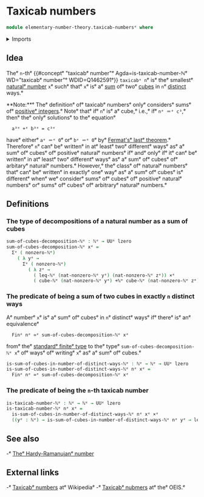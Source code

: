 # Taxicab numbers

```agda
module elementary-number-theory.taxicab-numbersᵉ where
```

<details><summary>Imports</summary>

```agda
open import elementary-number-theory.addition-natural-numbersᵉ
open import elementary-number-theory.cubes-natural-numbersᵉ
open import elementary-number-theory.inequality-natural-numbersᵉ
open import elementary-number-theory.natural-numbersᵉ
open import elementary-number-theory.nonzero-natural-numbersᵉ

open import foundation.cartesian-product-typesᵉ
open import foundation.dependent-pair-typesᵉ
open import foundation.equivalencesᵉ
open import foundation.identity-typesᵉ
open import foundation.universe-levelsᵉ

open import univalent-combinatorics.standard-finite-typesᵉ
```

</details>

## Idea

Theᵉ `n`-thᵉ
{{#conceptᵉ "taxicabᵉ number"ᵉ Agda=is-taxicab-number-ℕᵉ WD="taxicabᵉ number"ᵉ WDID=Q1462591ᵉ}}
`taxicabᵉ n`ᵉ isᵉ theᵉ smallestᵉ
[naturalᵉ number](elementary-number-theory.natural-numbers.mdᵉ) `x`ᵉ suchᵉ thatᵉ `x`ᵉ
isᵉ aᵉ [sum](elementary-number-theory.addition-natural-numbers.mdᵉ) ofᵉ twoᵉ
[cubes](elementary-number-theory.cubes-natural-numbers.mdᵉ) in `n`ᵉ
[distinct](foundation.negated-equality.mdᵉ) ways.ᵉ

**Note:**ᵉ Theᵉ definitionᵉ ofᵉ taxicabᵉ numbersᵉ onlyᵉ considersᵉ sumsᵉ ofᵉ
[positiveᵉ integers](elementary-number-theory.nonzero-natural-numbers.md).ᵉ Noteᵉ
thatᵉ ifᵉ `n`ᵉ isᵉ aᵉ cube,ᵉ i.e.,ᵉ ifᵉ `nᵉ ＝ᵉ c³`,ᵉ thenᵉ theᵉ onlyᵉ solutionsᵉ to theᵉ
equationᵉ

```text
  a³ᵉ +ᵉ b³ᵉ = c³ᵉ
```

haveᵉ eitherᵉ `aᵉ ＝ᵉ 0`ᵉ orᵉ `bᵉ ＝ᵉ 0`ᵉ byᵉ
[Fermat'sᵉ lastᵉ theorem](https://en.wikipedia.org/wiki/Fermat%27s_Last_Theorem).ᵉ
Thereforeᵉ `n`ᵉ canᵉ beᵉ writtenᵉ in atᵉ leastᵉ twoᵉ differentᵉ waysᵉ asᵉ aᵉ sumᵉ ofᵉ cubesᵉ ofᵉ
positiveᵉ naturalᵉ numbersᵉ ifᵉ andᵉ onlyᵉ ifᵉ itᵉ canᵉ beᵉ writtenᵉ in atᵉ leastᵉ twoᵉ
differentᵉ waysᵉ asᵉ aᵉ sumᵉ ofᵉ cubesᵉ ofᵉ arbitaryᵉ naturalᵉ numbers.ᵉ However,ᵉ theᵉ classᵉ
ofᵉ naturalᵉ numbersᵉ thatᵉ canᵉ beᵉ writtenᵉ in exactlyᵉ oneᵉ wayᵉ asᵉ aᵉ sumᵉ ofᵉ cubesᵉ isᵉ
differentᵉ whenᵉ weᵉ considerᵉ sumsᵉ ofᵉ cubesᵉ ofᵉ positiveᵉ naturalᵉ numbersᵉ orᵉ sumsᵉ ofᵉ
cubesᵉ ofᵉ arbitraryᵉ naturalᵉ numbers.ᵉ

## Definitions

### The type of decompositions of a natural number as a sum of cubes

```agda
sum-of-cubes-decomposition-ℕᵉ : ℕᵉ → UUᵉ lzero
sum-of-cubes-decomposition-ℕᵉ xᵉ =
  Σᵉ ( nonzero-ℕᵉ)
    ( λ yᵉ →
      Σᵉ ( nonzero-ℕᵉ)
        ( λ zᵉ →
          ( leq-ℕᵉ (nat-nonzero-ℕᵉ yᵉ) (nat-nonzero-ℕᵉ zᵉ)) ×ᵉ
          ( cube-ℕᵉ (nat-nonzero-ℕᵉ yᵉ) +ℕᵉ cube-ℕᵉ (nat-nonzero-ℕᵉ zᵉ) ＝ᵉ xᵉ)))
```

### The predicate of being a sum of two cubes in exactly `n` distinct ways

Aᵉ numberᵉ `x`ᵉ isᵉ aᵉ sumᵉ ofᵉ cubesᵉ in `n`ᵉ distinctᵉ waysᵉ ifᵉ thereᵉ isᵉ anᵉ equivalenceᵉ

```text
  Finᵉ nᵉ ≃ᵉ sum-of-cubes-decomposition-ℕᵉ xᵉ
```

fromᵉ theᵉ
[standardᵉ finiteᵉ type](univalent-combinatorics.standard-finite-types.mdᵉ) to theᵉ
typeᵉ `sum-of-cubes-decomposition-ℕᵉ x`ᵉ ofᵉ waysᵉ ofᵉ writingᵉ `x`ᵉ asᵉ aᵉ sumᵉ ofᵉ cubes.ᵉ

```agda
is-sum-of-cubes-in-number-of-distinct-ways-ℕᵉ : ℕᵉ → ℕᵉ → UUᵉ lzero
is-sum-of-cubes-in-number-of-distinct-ways-ℕᵉ nᵉ xᵉ =
  Finᵉ nᵉ ≃ᵉ sum-of-cubes-decomposition-ℕᵉ xᵉ
```

### The predicate of being the `n`-th taxicab number

```agda
is-taxicab-number-ℕᵉ : ℕᵉ → ℕᵉ → UUᵉ lzero
is-taxicab-number-ℕᵉ nᵉ xᵉ =
  is-sum-of-cubes-in-number-of-distinct-ways-ℕᵉ nᵉ xᵉ ×ᵉ
  ((yᵉ : ℕᵉ) → is-sum-of-cubes-in-number-of-distinct-ways-ℕᵉ nᵉ yᵉ → leq-ℕᵉ xᵉ yᵉ)
```

## See also

-ᵉ [Theᵉ Hardy-Ramanujanᵉ number](elementary-number-theory.hardy-ramanujan-number.mdᵉ)

## External links

-ᵉ [Taxicabᵉ numbers](https://en.wikipedia.org/wiki/Taxicab_numberᵉ) atᵉ Wikipediaᵉ
-ᵉ [Taxicabᵉ nubmers](https://oeis.org/A011541ᵉ) atᵉ theᵉ OEIS.ᵉ